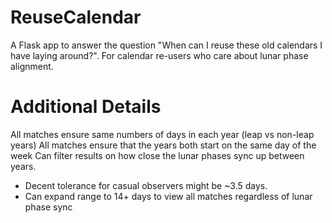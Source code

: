 # ReuseCalendar
A Flask app to answer the question "When can I reuse these old calendars I have laying around?".
For calendar re-users who care about lunar phase alignment.

# Additional Details
All matches ensure same numbers of days in each year (leap vs non-leap years)
All matches ensure that the years both start on the same day of the week
Can filter results on how close the lunar phases sync up between years.
  - Decent tolerance for casual observers might be ~3.5 days.
  - Can expand range to 14+ days to view all matches regardless of lunar phase sync
